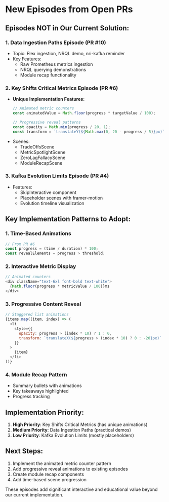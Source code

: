 # New Episodes from Open PRs

## Episodes NOT in Our Current Solution:

### 1. **Data Ingestion Paths Episode** (PR #10)
- Topic: Flex ingestion, NRQL demo, nri-kafka reminder
- Key Features:
  - Raw Prometheus metrics ingestion
  - NRQL querying demonstrations
  - Module recap functionality

### 2. **Key Shifts Critical Metrics Episode** (PR #6)
- **Unique Implementation Features:**
  ```javascript
  // Animated metric counters
  const animatedValue = Math.floor(progress * targetValue / 100);
  
  // Progressive reveal patterns
  const opacity = Math.min(progress / 20, 1);
  const transform = `translateY(${Math.max(0, 20 - progress / 5)}px)`;
  ```
- Scenes:
  - TradeOffsScene
  - MetricSpotlightScene
  - ZeroLagFallacyScene
  - ModuleRecapScene

### 3. **Kafka Evolution Limits Episode** (PR #4)
- Features:
  - SkipInteractive component
  - Placeholder scenes with framer-motion
  - Evolution timeline visualization

## Key Implementation Patterns to Adopt:

### 1. **Time-Based Animations**
```javascript
// From PR #6
const progress = (time / duration) * 100;
const revealElements = progress > threshold;
```

### 2. **Interactive Metric Display**
```javascript
// Animated counters
<div className="text-6xl font-bold text-white">
  {Math.floor(progress * metricValue / 100)}ms
</div>
```

### 3. **Progressive Content Reveal**
```javascript
// Staggered list animations
{items.map((item, index) => (
  <li 
    style={{
      opacity: progress > (index * 10) ? 1 : 0,
      transform: `translateX(${progress > (index * 10) ? 0 : -20}px)`
    }}
  >
    {item}
  </li>
))}
```

### 4. **Module Recap Pattern**
- Summary bullets with animations
- Key takeaways highlighted
- Progress tracking

## Implementation Priority:

1. **High Priority**: Key Shifts Critical Metrics (has unique animations)
2. **Medium Priority**: Data Ingestion Paths (practical demos)
3. **Low Priority**: Kafka Evolution Limits (mostly placeholders)

## Next Steps:

1. Implement the animated metric counter pattern
2. Add progressive reveal animations to existing episodes
3. Create module recap components
4. Add time-based scene progression

These episodes add significant interactive and educational value beyond our current implementation.